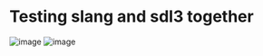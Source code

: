 # Testing slang and sdl3 together 

![image](https://github.com/user-attachments/assets/e95a634e-176e-466b-92e0-a455d57f7b9b)
![image](https://github.com/user-attachments/assets/0e6fd8e6-ad43-4af5-afdd-3712050d1c72)

